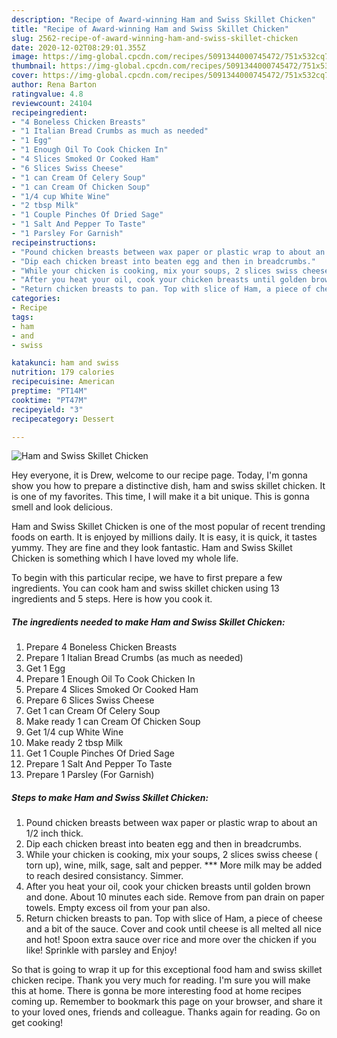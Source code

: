 ```yaml
---
description: "Recipe of Award-winning Ham and Swiss Skillet Chicken"
title: "Recipe of Award-winning Ham and Swiss Skillet Chicken"
slug: 2562-recipe-of-award-winning-ham-and-swiss-skillet-chicken
date: 2020-12-02T08:29:01.355Z
image: https://img-global.cpcdn.com/recipes/5091344000745472/751x532cq70/ham-and-swiss-skillet-chicken-recipe-main-photo.jpg
thumbnail: https://img-global.cpcdn.com/recipes/5091344000745472/751x532cq70/ham-and-swiss-skillet-chicken-recipe-main-photo.jpg
cover: https://img-global.cpcdn.com/recipes/5091344000745472/751x532cq70/ham-and-swiss-skillet-chicken-recipe-main-photo.jpg
author: Rena Barton
ratingvalue: 4.8
reviewcount: 24104
recipeingredient:
- "4 Boneless Chicken Breasts"
- "1 Italian Bread Crumbs as much as needed"
- "1 Egg"
- "1 Enough Oil To Cook Chicken In"
- "4 Slices Smoked Or Cooked Ham"
- "6 Slices Swiss Cheese"
- "1 can Cream Of Celery Soup"
- "1 can Cream Of Chicken Soup"
- "1/4 cup White Wine"
- "2 tbsp Milk"
- "1 Couple Pinches Of Dried Sage"
- "1 Salt And Pepper To Taste"
- "1 Parsley For Garnish"
recipeinstructions:
- "Pound chicken breasts between wax paper or plastic wrap to about an 1/2 inch thick."
- "Dip each chicken breast into beaten egg and then in breadcrumbs."
- "While your chicken is cooking, mix your soups, 2 slices swiss cheese ( torn up), wine, milk, sage, salt and pepper. *** More milk may be added to reach desired consistancy. Simmer."
- "After you heat your oil, cook your chicken breasts until golden brown and done. About 10 minutes each side. Remove from pan drain on paper towels. Empty excess oil from your pan also."
- "Return chicken breasts to pan. Top with slice of Ham, a piece of cheese and a bit of the sauce. Cover and cook until cheese is all melted all nice and hot! Spoon extra sauce over rice and more over the chicken if you like! Sprinkle with parsley and Enjoy!"
categories:
- Recipe
tags:
- ham
- and
- swiss

katakunci: ham and swiss 
nutrition: 179 calories
recipecuisine: American
preptime: "PT14M"
cooktime: "PT47M"
recipeyield: "3"
recipecategory: Dessert

---
```



![Ham and Swiss Skillet Chicken](https://img-global.cpcdn.com/recipes/5091344000745472/751x532cq70/ham-and-swiss-skillet-chicken-recipe-main-photo.jpg)

Hey everyone, it is Drew, welcome to our recipe page. Today, I'm gonna show you how to prepare a distinctive dish, ham and swiss skillet chicken. It is one of my favorites. This time, I will make it a bit unique. This is gonna smell and look delicious.



Ham and Swiss Skillet Chicken is one of the most popular of recent trending foods on earth. It is enjoyed by millions daily. It is easy, it is quick, it tastes yummy. They are fine and they look fantastic. Ham and Swiss Skillet Chicken is something which I have loved my whole life.


To begin with this particular recipe, we have to first prepare a few ingredients. You can cook ham and swiss skillet chicken using 13 ingredients and 5 steps. Here is how you cook it.

<!--inarticleads1-->

##### The ingredients needed to make Ham and Swiss Skillet Chicken:

1. Prepare 4 Boneless Chicken Breasts
1. Prepare 1 Italian Bread Crumbs (as much as needed)
1. Get 1 Egg
1. Prepare 1 Enough Oil To Cook Chicken In
1. Prepare 4 Slices Smoked Or Cooked Ham
1. Prepare 6 Slices Swiss Cheese
1. Get 1 can Cream Of Celery Soup
1. Make ready 1 can Cream Of Chicken Soup
1. Get 1/4 cup White Wine
1. Make ready 2 tbsp Milk
1. Get 1 Couple Pinches Of Dried Sage
1. Prepare 1 Salt And Pepper To Taste
1. Prepare 1 Parsley (For Garnish)




<!--inarticleads2-->

##### Steps to make Ham and Swiss Skillet Chicken:

1. Pound chicken breasts between wax paper or plastic wrap to about an 1/2 inch thick.
1. Dip each chicken breast into beaten egg and then in breadcrumbs.
1. While your chicken is cooking, mix your soups, 2 slices swiss cheese ( torn up), wine, milk, sage, salt and pepper. *** More milk may be added to reach desired consistancy. Simmer.
1. After you heat your oil, cook your chicken breasts until golden brown and done. About 10 minutes each side. Remove from pan drain on paper towels. Empty excess oil from your pan also.
1. Return chicken breasts to pan. Top with slice of Ham, a piece of cheese and a bit of the sauce. Cover and cook until cheese is all melted all nice and hot! Spoon extra sauce over rice and more over the chicken if you like! Sprinkle with parsley and Enjoy!




So that is going to wrap it up for this exceptional food ham and swiss skillet chicken recipe. Thank you very much for reading. I'm sure you will make this at home. There is gonna be more interesting food at home recipes coming up. Remember to bookmark this page on your browser, and share it to your loved ones, friends and colleague. Thanks again for reading. Go on get cooking!
